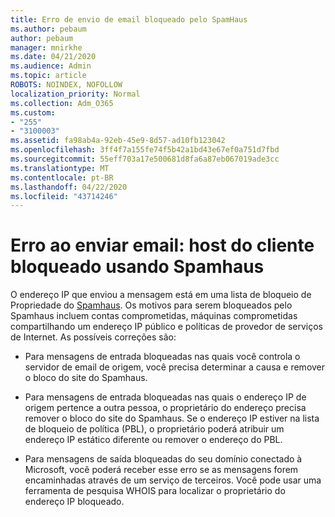 ```yaml
---
title: Erro de envio de email bloqueado pelo SpamHaus
ms.author: pebaum
author: pebaum
manager: mnirkhe
ms.date: 04/21/2020
ms.audience: Admin
ms.topic: article
ROBOTS: NOINDEX, NOFOLLOW
localization_priority: Normal
ms.collection: Adm_O365
ms.custom:
- "255"
- "3100003"
ms.assetid: fa98ab4a-92eb-45e9-8d57-ad10fb123042
ms.openlocfilehash: 3ff4f7a155fe74f5b42a1bd43e67ef0a751d7fbd
ms.sourcegitcommit: 55eff703a17e500681d8fa6a87eb067019ade3cc
ms.translationtype: MT
ms.contentlocale: pt-BR
ms.lasthandoff: 04/22/2020
ms.locfileid: "43714246"
---
```

# <a name="error-sending-email-client-host-blocked-using-spamhaus"></a>Erro ao enviar email: host do cliente bloqueado usando Spamhaus

O endereço IP que enviou a mensagem está em uma lista de bloqueio de Propriedade do [Spamhaus](https://go.microsoft.com/fwlink/p/?linkid=123245). Os motivos para serem bloqueados pelo Spamhaus incluem contas comprometidas, máquinas comprometidas compartilhando um endereço IP público e políticas de provedor de serviços de Internet. As possíveis correções são:
  
- Para mensagens de entrada bloqueadas nas quais você controla o servidor de email de origem, você precisa determinar a causa e remover o bloco do site do Spamhaus.

- Para mensagens de entrada bloqueadas nas quais o endereço IP de origem pertence a outra pessoa, o proprietário do endereço precisa remover o bloco do site do Spamhaus. Se o endereço IP estiver na lista de bloqueio de política (PBL), o proprietário poderá atribuir um endereço IP estático diferente ou remover o endereço do PBL.

- Para mensagens de saída bloqueadas do seu domínio conectado à Microsoft, você poderá receber esse erro se as mensagens forem encaminhadas através de um serviço de terceiros. Você pode usar uma ferramenta de pesquisa WHOIS para localizar o proprietário do endereço IP bloqueado.
